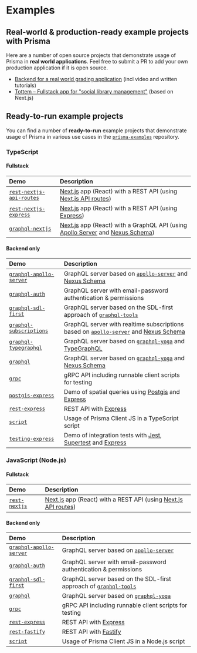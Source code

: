 # Examples

## Real-world & production-ready example projects with Prisma

Here are a number of open source projects that demonstrate usage of Prisma in **real world applications**. Feel free to submit a PR to add your own production application if it is open source. 

- [Backend for a real world grading application](https://github.com/2color/real-world-grading-app) (incl video and written tutorials)
- [Tottem – Fullstack app for "social library management"](https://github.com/poulainv/tottem) (based on Next.js)

## Ready-to-run example projects

You can find a number of **ready-to-run** example projects that demonstrate usage of Prisma in various use cases in the [`prisma-examples`](https://github.com/prisma/prisma-examples/) repository.

### TypeScript

#### Fullstack

| Demo                                                                                                                | Description                                                                                                                                                                                       |
| :------------------------------------------------------------------------------------------------------------------ | :------------------------------------------------------------------------------------------------------------------------------------------------------------------------------------------------ |
| [`rest-nextjs-api-routes`](https://github.com/prisma/prisma-examples/tree/latest/typescript/rest-nextjs-api-routes) | [Next.js](https://nextjs.org/) app (React) with a REST API (using [Next.js API routes](https://nextjs.org/docs/api-routes/introduction))                                                          |
| [`rest-nextjs-express`](https://github.com/prisma/prisma-examples/tree/latest/typescript/rest-nextjs-express)       | [Next.js](https://nextjs.org/) app (React) with a REST API (using [Express](https://expressjs.com/))                                                                                              |
| [`graphql-nextjs`](https://github.com/prisma/prisma-examples/tree/latest/typescript/graphql-nextjs)                 | [Next.js](https://nextjs.org/) app (React) with a GraphQL API (using [Apollo Server](https://github.com/apollographql/apollo-server) and [Nexus Schema](https://github.com/graphql-nexus/schema)) |

#### Backend only

| Demo                                                                                                              | Description                                                                                                                                                                          |
| :---------------------------------------------------------------------------------------------------------------- | :----------------------------------------------------------------------------------------------------------------------------------------------------------------------------------- |
| [`graphql-apollo-server`](https://github.com/prisma/prisma-examples/tree/latest/typescript/graphql-apollo-server) | GraphQL server based on [`apollo-server`](https://www.apollographql.com/docs/apollo-server/) and [Nexus Schema](https://github.com/graphql-nexus/schema)                             |
| [`graphql-auth`](https://github.com/prisma/prisma-examples/tree/latest/typescript/graphql-auth)                   | GraphQL server with email-password authentication & permissions                                                                                                                      |
| [`graphql-sdl-first`](https://github.com/prisma/prisma-examples/tree/latest/typescript/graphql-sdl-first)         | GraphQL server based on the SDL-first approach of [`graphql-tools`](https://www.apollographql.com/docs/graphql-tools/)                                                               |
| [`graphql-subscriptions`](https://github.com/prisma/prisma-examples/tree/latest/typescript/subscriptions-pubsub)  | GraphQL server with realtime subscriptions based on [`apollo-server`](https://www.apollographql.com/docs/apollo-server/) and [Nexus Schema](https://github.com/graphql-nexus/schema) |
| [`graphql-typegraphql`](https://github.com/prisma/prisma-examples/tree/latest/typescript/graphql-typegraphql)     | GraphQL server based on [`graphql-yoga`](https://github.com/prisma-labs/graphql-yoga) and [TypeGraphQL](https://github.com/MichalLytek/type-graphql)                                 |
| [`graphql`](https://github.com/prisma/prisma-examples/tree/latest/typescript/graphql)                             | GraphQL server based on [`graphql-yoga`](https://github.com/prisma-labs/graphql-yoga) and [Nexus Schema](https://github.com/graphql-nexus/schema)                                    |
| [`grpc`](https://github.com/prisma/prisma-examples/tree/latest/typescript/grpc)                                   | gRPC API including runnable client scripts for testing                                                                                                                               |
| [`postgis-express`](https://github.com/prisma/prisma-examples/tree/latest/typescript/postgis-express)             | Demo of spatial queries using [Postgis](http://postgis.net/) and [Express](https://expressjs.com/)                                                                                   |
| [`rest-express`](https://github.com/prisma/prisma-examples/tree/latest/typescript/rest-express)                   | REST API with [Express](https://expressjs.com/)                                                                                                                                      |
| [`script`](https://github.com/prisma/prisma-examples/tree/latest/typescript/script)                               | Usage of Prisma Client JS in a TypeScript script                                                                                                                                     |
| [`testing-express`](https://github.com/prisma/prisma-examples/tree/latest/typescript/testing-express)             | Demo of integration tests with [Jest](https://jestjs.io/), [Supertest](https://github.com/visionmedia/supertest) and [Express](https://expressjs.com/)                               |

### JavaScript (Node.js)

#### Fullstack

| Demo                                                                                          | Description                                                                                                                              |
| :-------------------------------------------------------------------------------------------- | :--------------------------------------------------------------------------------------------------------------------------------------- |
| [`rest-nextjs`](https://github.com/prisma/prisma-examples/tree/latest/javascript/rest-nextjs) | [Next.js](https://nextjs.org/) app (React) with a REST API (using [Next.js API routes](https://nextjs.org/docs/api-routes/introduction)) |

#### Backend only

| Demo                                                                                                              | Description                                                                                                            |
| :---------------------------------------------------------------------------------------------------------------- | :--------------------------------------------------------------------------------------------------------------------- |
| [`graphql-apollo-server`](https://github.com/prisma/prisma-examples/tree/latest/javascript/graphql-apollo-server) | GraphQL server based on [`apollo-server`](https://www.apollographql.com/docs/apollo-server/)                           |
| [`graphql-auth`](https://github.com/prisma/prisma-examples/tree/latest/javascript/graphql-auth)                   | GraphQL server with email-password authentication & permissions                                                        |
| [`graphql-sdl-first`](https://github.com/prisma/prisma-examples/tree/latest/javascript/graphql-sdl-first)         | GraphQL server based on the SDL-first approach of [`graphql-tools`](https://www.apollographql.com/docs/graphql-tools/) |
| [`graphql`](https://github.com/prisma/prisma-examples/tree/latest/javascript/graphql)                             | GraphQL server based on [`graphql-yoga`](https://github.com/prisma-labs/graphql-yoga)                                  |
| [`grpc`](https://github.com/prisma/prisma-examples/tree/latest/javascript/grpc)                                   | gRPC API including runnable client scripts for testing                                                                 |
| [`rest-express`](https://github.com/prisma/prisma-examples/tree/latest/javascript/rest-express)                   | REST API with [Express](https://expressjs.com/)                                                                        |
| [`rest-fastify`](https://github.com/prisma/prisma-examples/tree/latest/javascript/rest-fastify)                   | REST API with [Fastify](https://www.fastify.io/)                                                                       |
| [`script`](https://github.com/prisma/prisma-examples/tree/latest/javascript/script)                               | Usage of Prisma Client JS in a Node.js script                                                                         |
